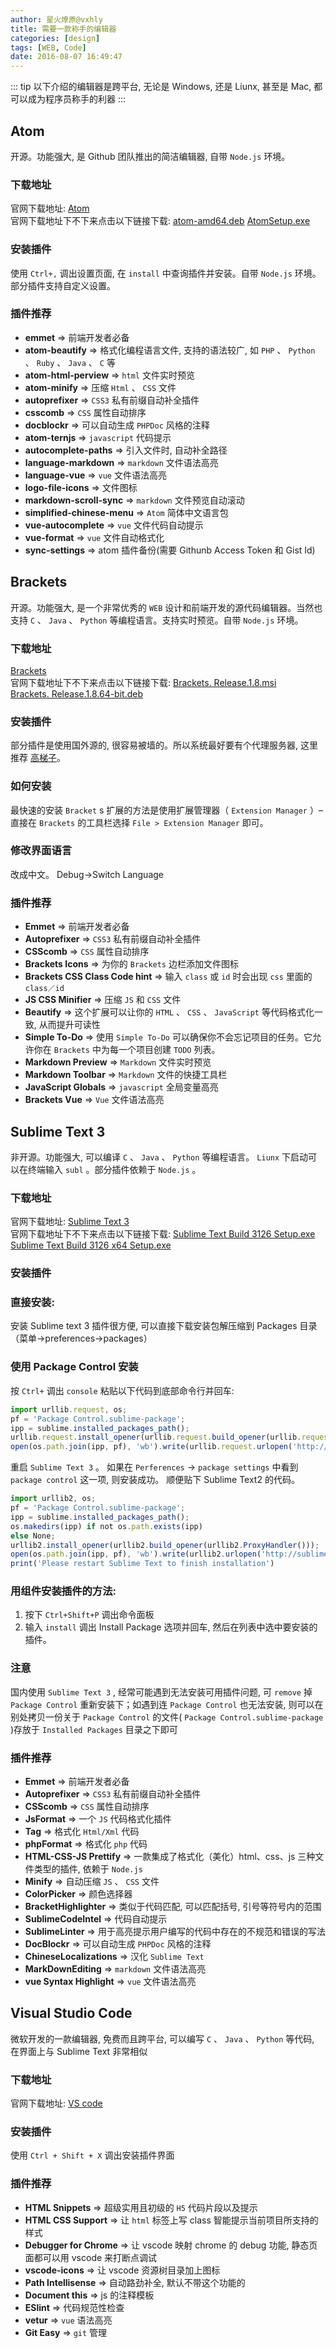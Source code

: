 ```yaml
---
author: 星火燎原@vxhly
title: 需要一款称手的编辑器
categories: [design]
tags: [WEB, Code]
date: 2016-08-07 16:49:47
---
```


::: tip
以下介绍的编辑器是跨平台, 无论是 Windows, 还是 Liunx, 甚至是 Mac, 都可以成为程序员称手的利器
:::
<!-- more -->

## Atom

开源。功能强大, 是 Github 团队推出的简洁编辑器, 自带 `Node.js` 环境。

### 下载地址

官网下载地址: [Atom](//github.com/atom/atom/releases)<br>
官网下载地址下不下来点击以下链接下载: [atom-amd64.deb](http://oss-blog.test.upcdn.net/atom-amd64.deb?attname=) [AtomSetup.exe](http://oss-blog.test.upcdn.net/AtomSetup.exe?attname=)

### 安装插件

使用 `Ctrl+,` 调出设置页面, 在 `install` 中查询插件并安装。自带 `Node.js` 环境。部分插件支持自定义设置。

### 插件推荐

* **emmet** => 前端开发者必备
* **atom-beautify** => 格式化编程语言文件, 支持的语法较广, 如 `PHP` 、 `Python` 、 `Ruby` 、 `Java` 、 `C` 等
* **atom-html-perview** => `html` 文件实时预览
* **atom-minify** => 压缩 `Html` 、 `CSS` 文件
* **autoprefixer** => `CSS3` 私有前缀自动补全插件
* **csscomb** => `CSS` 属性自动排序
* **docblockr** => 可以自动生成 `PHPDoc` 风格的注释
* **atom-ternjs** => `javascript` 代码提示
* **autocomplete-paths** => 引入文件时, 自动补全路径
* **language-markdown** => `markdown` 文件语法高亮
* **language-vue** => `vue` 文件语法高亮
* **logo-file-icons** => 文件图标
* **markdown-scroll-sync** => `markdown` 文件预览自动滚动
* **simplified-chinese-menu** => `Atom` 简体中文语言包
* **vue-autocomplete** => `vue` 文件代码自动提示
* **vue-format** => `vue` 文件自动格式化
* **sync-settings** => atom 插件备份(需要 Githunb Access Token 和 Gist Id)

## Brackets

开源。功能强大, 是一个非常优秀的 `WEB` 设计和前端开发的源代码编辑器。当然也支持 `C` 、 `Java` 、 `Python` 等编程语言。支持实时预览。自带 `Node.js` 环境。

### 下载地址

[Brackets](//github.com/adobe/brackets/releases)<br>
官网下载地址下不下来点击以下链接下载: [Brackets. Release.1.8.msi](http://oss-blog.test.upcdn.net/Brackets.Release.1.8.msi?attname=)<br>
[Brackets. Release.1.8.64-bit.deb](http://oss-blog.test.upcdn.net/Brackets.Release.1.8.64-bit.deb?attname=)

### 安装插件

部分插件是使用国外源的, 很容易被墙的。所以系统最好要有个代理服务器, 这里推荐 [高梯子](//www.gaotizi.com/aff.php?aff=133)。

### 如何安装

最快速的安装 `Bracket` s 扩展的方法是使用扩展管理器（ `Extension Manager` ）– 直接在 `Brackets` 的工具栏选择 `File > Extension Manager` 即可。

### 修改界面语言

改成中文。 Debug->Switch Language

### 插件推荐

* **Emmet** => 前端开发者必备
* **Autoprefixer** => `CSS3` 私有前缀自动补全插件
* **CSScomb** => `CSS` 属性自动排序
* **Brackets Icons** => 为你的 `Brackets` 边栏添加文件图标
* **Brackets CSS Class Code hint** => 输入 `class` 或 `id` 时会出现 `css` 里面的 `class／id` 
* **JS CSS Minifier** => 压缩 `JS` 和 `CSS` 文件
* **Beautify** => 这个扩展可以让你的 `HTML` 、 `CSS` 、 `JavaScript` 等代码格式化一致, 从而提升可读性
* **Simple To-Do** => 使用 `Simple To-Do` 可以确保你不会忘记项目的任务。它允许你在 `Brackets` 中为每一个项目创建 `TODO` 列表。
* **Markdown Preview** => `Markdown` 文件实时预览
* **Markdown Toolbar** => `Markdown` 文件的快捷工具栏
* **JavaScript Globals** => `javascript` 全局变量高亮
* **Brackets Vue** => `Vue` 文件语法高亮

## Sublime Text 3

非开源。功能强大, 可以编译 `C` 、 `Java` 、 `Python` 等编程语言。 `Liunx` 下启动可以在终端输入 `subl` 。部分插件依赖于 `Node.js` 。

### 下载地址

官网下载地址: [Sublime Text 3](//www.sublimetext.com/3)<br>
官网下载地址下不下来点击以下链接下载: [Sublime Text Build 3126 Setup.exe](http://oss-blog.test.upcdn.net/Sublime%20Text%20Build%203126%20Setup.exe?attname=)<br>
[Sublime Text Build 3126 x64 Setup.exe](http://oss-blog.test.upcdn.net/Sublime%20Text%20Build%203126%20x64%20Setup.exe?attname=)

### 安装插件

### 直接安装: 

安装 Sublime text 3 插件很方便, 可以直接下载安装包解压缩到 Packages 目录（菜单->preferences->packages）

### 使用 Package Control 安装

按 `Ctrl+` 调出 `console` 粘贴以下代码到底部命令行并回车: 

``` javascript
import urllib.request, os;
pf = 'Package Control.sublime-package';
ipp = sublime.installed_packages_path();
urllib.request.install_opener(urllib.request.build_opener(urllib.request.ProxyHandler()));
open(os.path.join(ipp, pf), 'wb').write(urllib.request.urlopen('http://sublime.wbond.net/' + pf.replace(' ', '%20')).read())
```

重启 `Sublime Text 3` 。 如果在 `Perferences` -> `package settings` 中看到 `package control` 这一项, 则安装成功。 顺便贴下 Sublime Text2 的代码。

``` javascript
import urllib2, os;
pf = 'Package Control.sublime-package';
ipp = sublime.installed_packages_path();
os.makedirs(ipp) if not os.path.exists(ipp)
else None;
urllib2.install_opener(urllib2.build_opener(urllib2.ProxyHandler()));
open(os.path.join(ipp, pf), 'wb').write(urllib2.urlopen('http://sublime.wbond.net/' + pf.replace(' ', '%20')).read());
print('Please restart Sublime Text to finish installation')
```

### 用组件安装插件的方法: 

1. 按下 `Ctrl+Shift+P` 调出命令面板
2. 输入 `install` 调出 Install Package 选项并回车, 然后在列表中选中要安装的插件。

### 注意

国内使用 `Sublime Text 3` , 经常可能遇到无法安装可用插件问题, 可 `remove` 掉 `Package Control` 重新安装下；如遇到连 `Package Control` 也无法安装, 则可以在别处拷贝一份关于 `Package Control` 的文件( `Package Control.sublime-package` )存放于 `Installed Packages` 目录之下即可

### 插件推荐

* **Emmet** => 前端开发者必备
* **Autoprefixer** => `CSS3` 私有前缀自动补全插件
* **CSScomb** => `CSS` 属性自动排序
* **JsFormat** => 一个 `JS` 代码格式化插件
* **Tag** => 格式化 `Html/Xml` 代码
* **phpFormat** => 格式化 `php` 代码
* **HTML-CSS-JS Prettify** => 一款集成了格式化（美化）html、css、js 三种文件类型的插件, 依赖于 `Node.js` 
* **Minify** => 自动压缩 `JS` 、 `CSS` 文件
* **ColorPicker** => 颜色选择器
* **BracketHighlighter** => 类似于代码匹配, 可以匹配括号, 引号等符号内的范围
* **SublimeCodeIntel** => 代码自动提示
* **SublimeLinter** => 用于高亮提示用户编写的代码中存在的不规范和错误的写法
* **DocBlockr** => 可以自动生成 `PHPDoc` 风格的注释
* **ChineseLocalizations** => 汉化 `Sublime Text` 
* **MarkDownEditing** => `markdown` 文件语法高亮
* **vue Syntax Highlight** => `vue` 文件语法高亮

## Visual Studio Code

微软开发的一款编辑器, 免费而且跨平台, 可以编写 `C` 、 `Java` 、 `Python` 等代码, 在界面上与 Sublime Text 非常相似

### 下载地址

官网下载地址: [VS code](//code.visualstudio.com/Download)

### 安装插件

使用 `Ctrl + Shift + X` 调出安装插件界面

### 插件推荐

* **HTML Snippets** => 超级实用且初级的 `H5` 代码片段以及提示
* **HTML CSS Support** => 让 `html` 标签上写 class 智能提示当前项目所支持的样式
* **Debugger for Chrome** => 让 vscode 映射 chrome 的 debug 功能, 静态页面都可以用 vscode 来打断点调试
* **vscode-icons** => 让 vscode 资源树目录加上图标
* **Path Intellisense** => 自动路劲补全, 默认不带这个功能的
* **Document this** => js 的注释模板
* **ESlint** => 代码规范性检查
* **vetur** => `vue` 语法高亮
* **Git Easy** => `git` 管理

